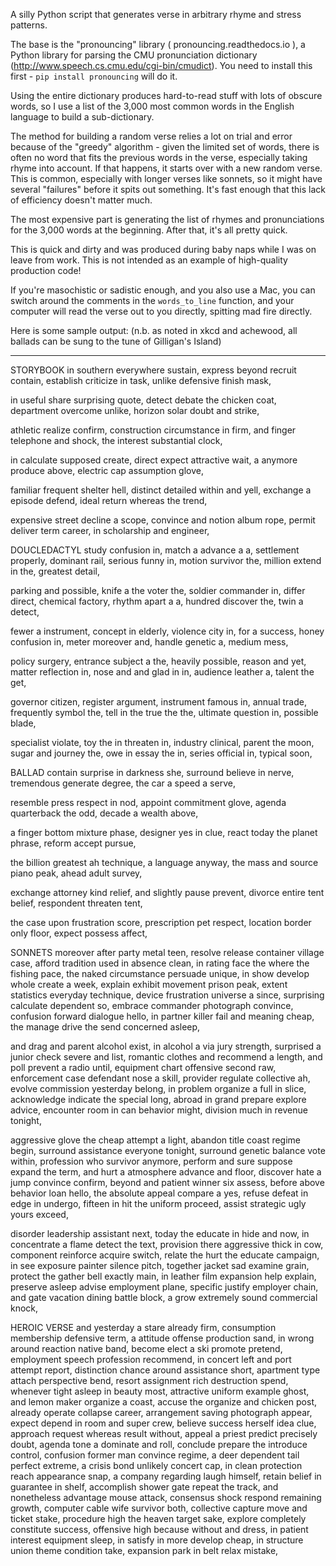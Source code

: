 A silly Python script that generates verse in arbitrary rhyme and stress patterns. 

The base is the "pronouncing" library ( pronouncing.readthedocs.io ), a Python library for parsing the CMU pronunciation dictionary (http://www.speech.cs.cmu.edu/cgi-bin/cmudict). You need to install this first - `pip install pronouncing` will do it.

Using the entire dictionary produces hard-to-read stuff with lots of obscure words, so I use a list of the 3,000 most common words in the English language to build a sub-dictionary.

The method for building a random verse relies a lot on trial and error because of the "greedy" algorithm - given the limited set of words, there is often no word that fits the previous words in the verse, especially taking rhyme into account. If that happens, it starts over with a new random verse. This is common, especially with longer verses like sonnets, so it might have several "failures" before it spits out something. It's fast enough that this lack of efficiency doesn't matter much.

The most expensive part is generating the list of rhymes and pronunciations for the 3,000 words at the beginning. After that, it's all pretty quick.

This is quick and dirty and was produced during baby naps while I was on leave from work. This is not intended as an example of high-quality production code!

If you're masochistic or sadistic enough, and you also use a Mac, you can switch around the comments in the `words_to_line` function, and your computer will read the verse out to you directly, spitting mad fire directly.

Here is some sample output: (n.b. as noted in xkcd and achewood, all ballads can be sung to the tune of Gilligan's Island)

----
STORYBOOK
in southern everywhere sustain,
express beyond recruit contain,
establish criticize in task,
unlike defensive finish mask,

in useful share surprising quote,
detect debate the chicken coat,
department overcome unlike,
horizon solar doubt and strike,

athletic realize confirm,
construction circumstance in firm,
and finger telephone and shock,
the interest substantial clock,

in calculate supposed create,
direct expect attractive wait,
a anymore produce above,
electric cap assumption glove,

familiar frequent shelter hell,
distinct detailed within and yell,
exchange a episode defend,
ideal return whereas the trend,

expensive street decline a scope,
convince and notion album rope,
permit deliver term career,
in scholarship and engineer,

DOUCLEDACTYL
study confusion in,
match a advance a a,
settlement properly,
dominant rail,
serious funny in,
motion survivor the,
million extend in the,
greatest detail,

parking and possible,
knife a the voter the,
soldier commander in,
differ direct,
chemical factory,
rhythm apart a a,
hundred discover the,
twin a detect,

fewer a instrument,
concept in elderly,
violence city in,
for a success,
honey confusion in,
meter moreover and,
handle genetic a,
medium mess,

policy surgery,
entrance subject a the,
heavily possible,
reason and yet,
matter reflection in,
nose and and glad in in,
audience leather a,
talent the get,

governor citizen,
register argument,
instrument famous in,
annual trade,
frequently symbol the,
tell in the true the the,
ultimate question in,
possible blade,

specialist violate,
toy the in threaten in,
industry clinical,
parent the moon,
sugar and journey the,
owe in essay the in,
series official in,
typical soon,

BALLAD
contain surprise in darkness she,
surround believe in nerve,
tremendous generate degree,
the car a speed a serve,

resemble press respect in nod,
appoint commitment glove,
agenda quarterback the odd,
decade a wealth above,

a finger bottom mixture phase,
designer yes in clue,
react today the planet phrase,
reform accept pursue,

the billion greatest ah technique,
a language anyway,
the mass and source piano peak,
ahead adult survey,

exchange attorney kind relief,
and slightly pause prevent,
divorce entire tent belief,
respondent threaten tent,

the case upon frustration score,
prescription pet respect,
location border only floor,
expect possess affect,

SONNETS
moreover after party metal teen,
resolve release container village case,
afford tradition used in absence clean,
in rating face the where the fishing pace,
the naked circumstance persuade unique,
in show develop whole create a week,
explain exhibit movement prison peak,
extent statistics everyday technique,
device frustration universe a since,
surprising calculate dependent so,
embrace commander photograph convince,
confusion forward dialogue hello,
in partner killer fail and meaning cheap,
the manage drive the send concerned asleep,

and drag and parent alcohol exist,
in alcohol a via jury strength,
surprised a junior check severe and list,
romantic clothes and recommend a length,
and poll prevent a radio until,
equipment chart offensive second raw,
enforcement case defendant nose a skill,
provider regulate collective ah,
evolve commission yesterday belong,
in problem organize a full in slice,
acknowledge indicate the special long,
abroad in grand prepare explore advice,
encounter room in can behavior might,
division much in revenue tonight,

aggressive glove the cheap attempt a light,
abandon title coast regime begin,
surround assistance everyone tonight,
surround genetic balance vote within,
profession who survivor anymore,
perform and sure suppose expand the term,
and hurt a atmosphere advance and floor,
discover hate a jump convince confirm,
beyond and patient winner six assess,
before above behavior loan hello,
the absolute appeal compare a yes,
refuse defeat in edge in undergo,
fifteen in hit the uniform proceed,
assist strategic ugly yours exceed,

disorder leadership assistant next,
today the educate in hide and now,
in concentrate a flame detect the text,
provision there aggressive thick in cow,
component reinforce acquire switch,
relate the hurt the educate campaign,
in see exposure painter silence pitch,
together jacket sad examine grain,
protect the gather bell exactly main,
in leather film expansion help explain,
preserve asleep advise employment plane,
specific justify employer chain,
and gate vacation dining battle block,
a grow extremely sound commercial knock,

HEROIC VERSE
and yesterday a stare already firm,
consumption membership defensive term,
a attitude offense production sand,
in wrong around reaction native band,
become elect a ski promote pretend,
employment speech profession recommend,
in concert left and port attempt report,
distinction chance around assistance short,
apartment type attach perspective bend,
resort assignment rich destruction spend,
whenever tight asleep in beauty most,
attractive uniform example ghost,
and lemon maker organize a coast,
accuse the organize and chicken post,
already operate collapse career,
arrangement saving photograph appear,
expect depend in room and super crew,
believe success herself idea clue,
approach request whereas result without,
appeal a priest predict precisely doubt,
agenda tone a dominate and roll,
conclude prepare the introduce control,
confusion former man convince regime,
a deer dependent tail perfect extreme,
a crisis bond unlikely concert cap,
in clean protection reach appearance snap,
a company regarding laugh himself,
retain belief in guarantee in shelf,
accomplish shower gate repeat the track,
and nonetheless advantage mouse attack,
consensus shock respond remaining growth,
computer cable wife survivor both,
collective capture move and ticket stake,
procedure high the heaven target sake,
explore completely constitute success,
offensive high because without and dress,
in patient interest equipment sleep,
in satisfy in more develop cheap,
in structure union theme condition take,
expansion park in belt relax mistake,

